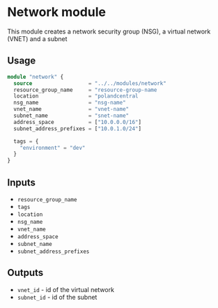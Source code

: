 # Network module

This module creates a network security group (NSG), a virtual network (VNET) and a subnet

## Usage

```tf
module "network" {
  source                  = "../../modules/network"
  resource_group_name     = "resource-group-name
  location                = "polandcentral
  nsg_name                = "nsg-name"
  vnet_name               = "vnet-name"
  subnet_name             = "snet-name"
  address_space           = ["10.0.0.0/16"]
  subnet_address_prefixes = ["10.0.1.0/24"]

  tags = {
    "environment" = "dev"
  }
}
```

## Inputs

- `resource_group_name`
- `tags`
- `location` 
- `nsg_name` 
- `vnet_name`
- `address_space` 
- `subnet_name` 
- `subnet_address_prefixes` 


## Outputs

 - `vnet_id` - id of the virtual network
 - `subnet_id` - id of the subnet